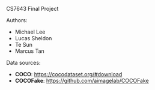 CS7643 Final Project

Authors:
* Michael Lee
* Lucas Sheldon
* Te Sun
* Marcus Tan

Data sources:
* **COCO**: https://cocodataset.org/#download
* **COCOFake**: https://github.com/aimagelab/COCOFake

